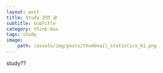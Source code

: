 ```yaml
---
layout: post
title: Study 관련 글
subtitle: SubTitle
category: think-box
tags: study
image:
    path: /assets/img/posts/thumbnail_statistics_01.png
---
```



study??